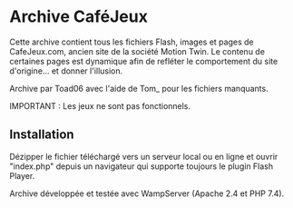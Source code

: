 # Archive CaféJeux

Cette archive contient tous les fichiers Flash, images et pages de CafeJeux.com, ancien site de la société Motion Twin.
Le contenu de certaines pages est dynamique afin de refléter le comportement du site d'origine... et donner l'illusion.

Archive par Toad06 avec l'aide de Tom_ pour les fichiers manquants.


IMPORTANT : Les jeux ne sont pas fonctionnels.


## Installation

Dézipper le fichier téléchargé vers un serveur local ou en ligne et ouvrir "index.php" depuis un navigateur qui supporte toujours le plugin Flash Player.

Archive développée et testée avec WampServer (Apache 2.4 et PHP 7.4).


<img src="https://github.com/Toad06/CafeJeux-Site/blob/main/presentation.png?raw=true" alt="" />
